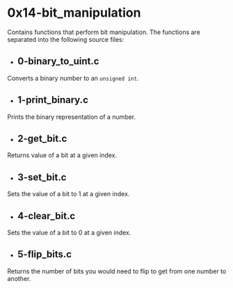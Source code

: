 # 0x14-bit_manipulation

Contains functions that perform bit manipulation.
The functions are separated into the following source files:

- ## 0-binary_to_uint.c

Converts a binary number to an `unsigned int`.

- ## 1-print_binary.c

Prints the binary representation of a number.

- ## 2-get_bit.c

Returns value of a bit at a given index.

- ## 3-set_bit.c

Sets the value of a bit to 1 at a given index.

- ## 4-clear_bit.c

Sets the value of a bit to 0 at a given index.

- ## 5-flip_bits.c

Returns the number of bits you would need to flip
to get from one number to another.
